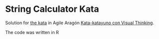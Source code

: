 # String Calculator Kata

Solution for [the kata](https://katalyst.codurance.com/string-calculator) in Agile Aragón [Kata-katayuno con Visual Thinking](https://www.meetup.com/agilearagon/events/268780252/).

The code was written in R
